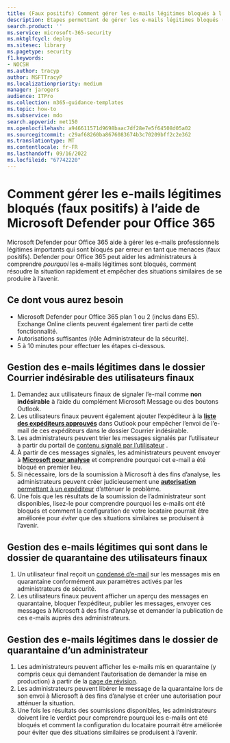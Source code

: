 ```yaml
---
title: (Faux positifs) Comment gérer les e-mails légitimes bloqués à l’aide de Microsoft Defender pour Office 365
description: Étapes permettant de gérer les e-mails légitimes bloqués (Faux positifs) par Microsoft Defender pour Office 365 afin d’éviter toute perte d’activité.
search.product: ''
ms.service: microsoft-365-security
ms.mktglfcycl: deploy
ms.sitesec: library
ms.pagetype: security
f1.keywords:
- NOCSH
ms.author: tracyp
author: MSFTTracyP
ms.localizationpriority: medium
manager: jarogers
audience: ITPro
ms.collection: m365-guidance-templates
ms.topic: how-to
ms.subservice: mdo
search.appverid: met150
ms.openlocfilehash: a946611571d9698baac7df28e7e5f64508d05a02
ms.sourcegitcommit: c29af68260ba8676083674b3c70209bff2c2e362
ms.translationtype: MT
ms.contentlocale: fr-FR
ms.lasthandoff: 09/16/2022
ms.locfileid: "67742220"
---
```

# <a name="how-to-handle-legitimate-emails-getting-blocked-false-positive-using-microsoft-defender-for-office-365"></a>Comment gérer les e-mails légitimes bloqués (faux positifs) à l’aide de Microsoft Defender pour Office 365

Microsoft Defender pour Office 365 aide à gérer les e-mails professionnels légitimes importants qui sont bloqués par erreur en tant que menaces (faux positifs). Defender pour Office 365 peut aider les administrateurs à comprendre *pourquoi* les e-mails légitimes sont bloqués, comment résoudre la situation rapidement et empêcher des situations similaires de se produire à l’avenir.

## <a name="what-youll-need"></a>Ce dont vous aurez besoin

- Microsoft Defender pour Office 365 plan 1 ou 2 (inclus dans E5). Exchange Online clients peuvent également tirer parti de cette fonctionnalité.
- Autorisations suffisantes (rôle Administrateur de la sécurité).
- 5 à 10 minutes pour effectuer les étapes ci-dessous.

## <a name="handling-legitimate-emails-in-to-junk-folder-of-end-users"></a>Gestion des e-mails légitimes dans le dossier Courrier indésirable des utilisateurs finaux

1. Demandez aux utilisateurs finaux de signaler l’e-mail comme **non indésirable** à l’aide du complément Microsoft Message ou des boutons Outlook.
2. Les utilisateurs finaux peuvent également ajouter l’expéditeur à la [**liste des expéditeurs approuvés**](https://support.microsoft.com/en-us/office/safe-senders-in-outlook-com-470d4ee6-e3b6-402b-8cd9-a6f00eda7339) dans Outlook pour empêcher l’envoi de l’e-mail de ces expéditeurs dans le dossier Courrier indésirable.
3. Les administrateurs peuvent trier les messages signalés par l’utilisateur à partir du portail de [contenu signalé par l’utilisateur](/microsoft-365/security/office-365-security/admin-submission?view=o365-worldwide#view-user-submissions-to-microsoft&preserve-view=true) .
4. À partir de ces messages signalés, les administrateurs peuvent envoyer à [**Microsoft pour analyse**](/microsoft-365/security/office-365-security/admin-submission?view=o365-worldwide#notify-users-from-within-the-portal&preserve-view=true) et comprendre pourquoi cet e-mail a été bloqué en premier lieu.
5. Si nécessaire, lors de la soumission à Microsoft à des fins d’analyse, les administrateurs peuvent créer judicieusement une [**autorisation** permettant à un expéditeur](/microsoft-365/security/office-365-security/manage-tenant-allows?view=o365-worldwide#add-sender-allows-using-the-submissions-portal&preserve-view=true) d’atténuer le problème.
6. Une fois que les résultats de la soumission de l’administrateur sont disponibles, lisez-le pour comprendre pourquoi les e-mails ont été bloqués et comment la configuration de votre locataire pourrait être améliorée pour *éviter* que des situations similaires se produisent à l’avenir.

## <a name="handling-legitimate-emails-that-are-in-quarantine-folder-of-end-users"></a>Gestion des e-mails légitimes qui sont dans le dossier de quarantaine des utilisateurs finaux

1. Un utilisateur final reçoit un [condensé d’e-mail](/microsoft-365/security/office-365-security/use-spam-notifications-to-release-and-report-quarantined-messages?view=o365-worldwide&preserve-view=true) sur les messages mis en quarantaine conformément aux paramètres activés par les administrateurs de sécurité.
2. Les utilisateurs finaux peuvent afficher un aperçu des messages en quarantaine, bloquer l’expéditeur, publier les messages, envoyer ces messages à Microsoft à des fins d’analyse et demander la publication de ces e-mails auprès des administrateurs.

## <a name="handling-legitimate-emails-in-quarantine-folder-of-an-admin"></a>Gestion des e-mails légitimes dans le dossier de quarantaine d’un administrateur

1. Les administrateurs peuvent afficher les e-mails mis en quarantaine (y compris ceux qui demandent l’autorisation de demander la mise en production) à partir de la [page de révision](/microsoft-365/security/office-365-security/manage-quarantined-messages-and-files?view=o365-worldwide&preserve-view=true).
2. Les administrateurs peuvent libérer le message de la quarantaine lors de son envoi à Microsoft à des fins d’analyse et créer une autorisation pour atténuer la situation.
3. Une fois les résultats des soumissions disponibles, les administrateurs doivent lire le verdict pour comprendre pourquoi les e-mails ont été bloqués et comment la configuration du locataire pourrait être améliorée pour éviter que des situations similaires se produisent à l’avenir.
